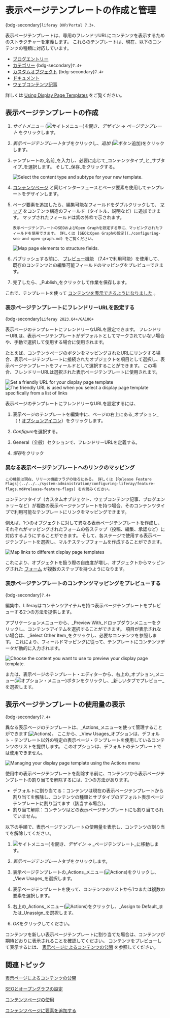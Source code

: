 # 表示ページテンプレートの作成と管理

{bdg-secondary}`liferay DXP/Portal 7.3+`.

表示ページテンプレートは、専用のフレンドリURLにコンテンツを表示するためのストラクチャーを定義します。 これらのテンプレートは、現在、以下のコンテンツの種類に対応しています。

* [ブログエントリー](../../../content-authoring-and-management/blogs/getting-started-with-blogs.md)
* [カテゴリー](../../../content-authoring-and-management/tags-and-categories/defining-categories-and-vocabularies-for-content.md) {bdg-secondary}`7.4+`
* [カスタムオブジェクト](../../../building-applications/objects/displaying-object-entries.md) {bdg-secondary}`7.4+`
* [ドキュメント](../../../content-authoring-and-management/documents-and-media/publishing-and-sharing/publishing-documents.md)
* [ウェブコンテンツ記事](../../../content-authoring-and-management/web-content/web-content-articles/adding-a-basic-web-content-article.md)

詳しくは [Using Display Page Templates](../using-display-page-templates.md) をご覧ください。

## 表示ページテンプレートの作成

1. *サイトメニュー* (![サイトメニュー](../../../images/icon-product-menu.png))を開き、_デザイン_ &rarr; _ページテンプレート_ をクリックします。

1. *表示ページテンプレート*タブをクリックし、_追加_ (![ボタン追加](./../../../images/icon-add.png))をクリックします。

1. テンプレートの_名前_を入力し、必要に応じて_コンテンツタイプ_と_サブタイプ_を選択します。 そして_保存_をクリックする。

   ![Select the content type and subtype for your new template.](./creating-and-managing-display-page-templates/images/01.png)

1. [コンテンツページ](../../creating-pages/using-content-pages/content-page-editor-ui-reference.md) と同じインターフェースとページ要素を使用してテンプレートをデザインします。

1. ページ要素を追加したら、編集可能なフィールドをダブルクリックして、 [マップ](../../creating-pages/page-fragments-and-widgets/using-fragments/configuring-fragments/fragment-sub-elements-reference.md#mapping-settings) をコンテンツ構造のフィールド（タイトル、説明など）に追加できます。 マップされたフィールドは紫の外枠で示されます。

   ```{tip}
   表示ページテンプレートのSEOおよびOpen Graphを設定する際に、マッピングされたフィールドを使用できます。 詳しくは [SEOとOpen Graphの設定](./configuring-seo-and-open-graph.md) をご覧ください。
   ```

   ![Map page elements to structure fields.](./creating-and-managing-display-page-templates/images/02.png)

1. パブリッシュする前に、 [プレビュー機能](#previewing-the-display-page-template-content-mappings) （7.4+で利用可能）を使用して、既存のコンテンツとの編集可能フィールドのマッピングをプレビューできます。

1. 完了したら、_Publish_をクリックして作業を保存します。

これで、テンプレートを使って [コンテンツを表示できるようになりました](./publishing-content-with-display-pages.md) 。

### 表示ページテンプレートにフレンドリーURLを設定する

{bdg-secondary}`Liferay 2023.Q4+/GA106+`

表示ページのテンプレートにフレンドリーなURLを設定できます。 フレンドリーURLは、表示ページテンプレートがデフォルトとしてマークされていない場合や、手動で選択して使用する場合に使用されます。

たとえば、コンテンツページのボタンをマッピングされたURLにリンクする場合、表示ページテンプレートに接続されたオブジェクトを項目として選択し、表示ページテンプレートをフィールドとして選択することができます。 この場合、フレンドリーURLは選択された表示ページテンプレートに使用されます。

![Set a friendly URL for your display page template](./creating-and-managing-display-page-templates/images/03.png)
![The friendly URL is used when you select a display page template specifically from a list of links](./creating-and-managing-display-page-templates/images/04.png)

表示ページのテンプレートにフレンドリーなURLを設定するには、

1. 表示ページのテンプレートを編集中に、ページの右上にある_オプション_（！[オプションアイコン](../../../images/icon-options.png)）をクリックします。

1. *Configure*を選択する。

1. General（全般）セクションで、フレンドリーURLを定義する。

1. *保存*をクリック

### 異なる表示ページテンプレートへのリンクのマッピング

```{important}
この機能は現在、リリース機能フラグの後ろにある。 詳しくは [Release Feature Flags](../../../system-administration/configuring-liferay/feature-flags.md#release-feature-flags) をお読みください。
```

コンテンツタイプ（カスタムオブジェクト、ウェブコンテンツ記事、ブログエントリーなど）が複数の表示ページテンプレートを持つ場合、そのコンテンツタイプで利用可能なテンプレートにリンクをマッピングできます。

例えば、1つのオブジェクトに対して異なる表示ページテンプレートを作成し、それぞれがマッピングされたフォームの各ステップ（投稿、編集、承認など）に対応するようにすることができます。 そして、各ステージで使用する表示ページテンプレートを選択し、マルチステップフォームを作成することができます。

![Map links to different display page templates](./creating-and-managing-display-page-templates/images/05.png)

これにより、オブジェクトを扱う際の自由度が増し、オブジェクトからマッピングされた [フォーム](../../../building-applications/objects/using-fragments-to-build-forms.md) が複数のステップを持つようになります。

### 表示ページテンプレートのコンテンツマッピングをプレビューする

{bdg-secondary}`7.4+`

編集中、Liferayはコンテンツアイテムを持つ表示ページテンプレートをプレビューする2つの方法を提供します。

アプリケーションメニューから、_Preview With_ドロップダウンメニューをクリックし、コンテンツアイテムを選択することができます。 項目が表示されない場合は、_Select Other Item_をクリックし、必要なコンテンツを参照します。 これにより、フィールドマッピングに従って、テンプレートにコンテンツデータが動的に入力されます。

![Choose the content you want to use to preview your display page template.](./creating-and-managing-display-page-templates/images/06.png)

または、表示ページのテンプレート・エディターから、右上の_オプション_メニュー(![オプション・メニュー](../../../images/icon-options.png))ボタンをクリックし、_新しいタブでプレビュー_を選択します。

## 表示ページテンプレートの使用量の表示

{bdg-secondary}`7.4+`

異なる表示ページのテンプレートは、_Actions_メニューを使って管理することができます(![Actions](../../../images/icon-actions.png))。 ここから、_View Usages_オプションは、デフォルト・テンプレート以外の特定の表示ページ・テンプレートを使用しているコンテンツのリストを提供します。 このオプションは、デフォルトのテンプレートでは使用できません。

![Managing your display page template using the Actions menu](./creating-and-managing-display-page-templates/images/07.png)

使用中の表示ページテンプレートを削除する前に、コンテンツから表示ページテンプレートの割り当てを解除するには、2つの方法があります。

* デフォルトに割り当てる：コンテンツは現在の表示ページテンプレートから割り当てを解除し、コンテンツの種類とサブタイプのデフォルト表示ページテンプレートに割り当てます（該当する場合）。
* 割り当て解除：コンテンツはどの表示ページテンプレートにも割り当てられていません。

以下の手順で、表示ページテンプレートの使用量を表示し、コンテンツの割り当てを解除してください。

1. ![サイトメニュー](../../../images/icon-product-menu.png))を開き、_デザイン_ &rarr; _ページテンプレート_に移動します。

1. *表示ページテンプレート*タブをクリックします。

1. 表示ページテンプレートの_Actions_メニュー(![Actions](../../../images/icon-actions.png))をクリックし、_View Usages_を選択します。

1. 表示ページテンプレートを使って、コンテンツのリストから1つまたは複数の要素を選択します。

1. 右上の_Actions_メニュー(![Actions](../../../images/icon-actions.png))をクリックし、_Assign to Default_または_Unassign_を選択します。

1. *OK*をクリックしてください。

コンテンツを新しい表示ページテンプレートに割り当てた場合は、コンテンツが期待どおりに表示されることを確認してください。 コンテンツをプレビューして表示するには、 [表示ページによるコンテンツの公開](./publishing-content-with-display-pages.md) を参照してください。

## 関連トピック

[表示ページによるコンテンツの公開](./publishing-content-with-display-pages.md)

[SEOとオープングラフの設定](./configuring-seo-and-open-graph.md)

[コンテンツページの使用](./../../creating-pages/using-content-pages.md)

[コンテンツページに要素を追加する](../../creating-pages/using-content-pages/adding-elements-to-content-pages.md)
